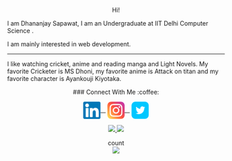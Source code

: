<p align = "center" > Hi! </p>


I am Dhananjay Sapawat, I am an Undergraduate at IIT Delhi Computer Science .


I am mainly interested in web development.


**************************************************************************************************************************

I like watching cricket, anime and reading manga and Light Novels. My favorite Cricketer is MS Dhoni, my favorite anime is Attack on titan and my favorite character is Ayankouji Kiyotaka.

<p align ="center">  ### Connect With Me :coffee: </p>
<p align="center">
	<a href="https://www.linkedin.com/in/dhananjay-sapawat-3b628920b/"><img  align="center" src="https://raw.githubusercontent.com/DhananjaySapawat/DhananjaySapawat/main/images/linkedin.svg" alt="LinkedIn" width="40px"/>&nbsp &nbsp</a>
	<a href="https://www.instagram.com/dhan_man_jay_sapawat/"><img  align="center"  src="https://raw.githubusercontent.com/DhananjaySapawat/DhananjaySapawat/main/images/instagram.svg" alt="Instagram" width="40px"/>&nbsp &nbsp</a>
	<a href="https://twitter.com/DhananjaySapaw1"><img align="center" src="https://raw.githubusercontent.com/DhananjaySapawat/DhananjaySapawat/main/images/twitter.svg" alt="Twitter" width="40px"/></a>
</p>


<p align ="center"> 
  <a href="https://github.com/DhananjaySapawat">
    <img height="180em" src="https://github-readme-stats.vercel.app/api?username=DhananjaySapawat&count_private=true&show_icons=true&theme=algolia&&include_all_commits=true"/>
    <img height="180em" src="https://github-readme-stats-eight-theta.vercel.app/api/top-langs/?username=DhananjaySapawat&count_private=true&hide=html,css,Makefile&layout=compact&langs_count=10&theme=algolia"/>
  </a>
</p>
	
<p align="center"> 
  count<br>
  <img src="https://profile-counter.glitch.me/DhananjaySapawat/count.svg" />
</p>


<!--
**DhananjaySapawat/DhananjaySapawat** is a ✨ _special_ ✨ repository because its `README.md` (this file) appears on your GitHub profile.

Here are some ideas to get you started:

- 🔭 I’m currently working on ...
- 🌱 I’m currently learning ...
- 👯 I’m looking to collaborate on ...
- 🤔 I’m looking for help with ...
- 💬 Ask me about ...
- 📫 How to reach me: ...
- 😄 Pronouns: ...
- ⚡ Fun fact: ...
-->


